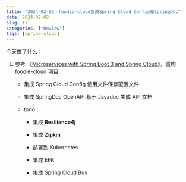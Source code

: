 ```yaml
---
title: "2024-02-02｜foodie-cloud集成Spring Cloud Config和SpringDoc"
date: 2024-02-02
slug: til
categories: ["Review"]
tags: [spring-cloud]
---
```




今天做了什么：

1. 参考 《[Microservices with Spring Boot 3 and Spring Cloud](https://download.packt.com/free-ebook/9781805128694)》，重构 [foodie-cloud](https://github.com/chensoul/foodie-cloud) 项目
   - 集成 Spring Cloud Config 使用文件保存配置文件
   
   - 集成 SpringDoc OpenAPI 基于 Javadoc 生成 API 文档
   
   - todo：
   
     - 集成 **Resilience4j**
   
     - 集成 **Zipkin**
   
     - 部署到 Kubernetes
   
     - 集成 EFK
   
     - 集成 Spring Cloud Bus
   
       

